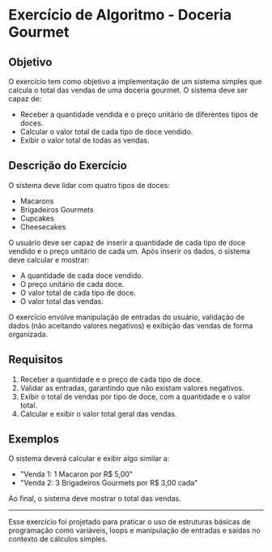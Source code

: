 # Exercício de Algoritmo - Doceria Gourmet

## Objetivo

O exercício tem como objetivo a implementação de um sistema simples que calcula o total das vendas de uma doceria gourmet. O sistema deve ser capaz de:

- Receber a quantidade vendida e o preço unitário de diferentes tipos de doces.
- Calcular o valor total de cada tipo de doce vendido.
- Exibir o valor total de todas as vendas.

## Descrição do Exercício

O sistema deve lidar com quatro tipos de doces:
- Macarons
- Brigadeiros Gourmets
- Cupcakes
- Cheesecakes

O usuário deve ser capaz de inserir a quantidade de cada tipo de doce vendido e o preço unitário de cada um. Após inserir os dados, o sistema deve calcular e mostrar:
- A quantidade de cada doce vendido.
- O preço unitário de cada doce.
- O valor total de cada tipo de doce.
- O valor total das vendas.

O exercício envolve manipulação de entradas do usuário, validação de dados (não aceitando valores negativos) e exibição das vendas de forma organizada.

## Requisitos

1. Receber a quantidade e o preço de cada tipo de doce.
2. Validar as entradas, garantindo que não existam valores negativos.
3. Exibir o total de vendas por tipo de doce, com a quantidade e o valor total.
4. Calcular e exibir o valor total geral das vendas.

## Exemplos

O sistema deverá calcular e exibir algo similar a:
- "Venda 1: 1 Macaron por R$ 5,00"
- "Venda 2: 3 Brigadeiros Gourmets por R$ 3,00 cada"

Ao final, o sistema deve mostrar o total das vendas.

---

Esse exercício foi projetado para praticar o uso de estruturas básicas de programação como variáveis, loops e manipulação de entradas e saídas no contexto de cálculos simples.
